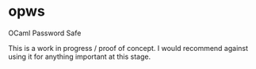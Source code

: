 opws
====

OCaml Password Safe

This is a work in progress / proof of concept.  I would recommend against using
it for anything important at this stage.
